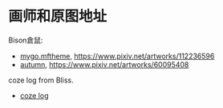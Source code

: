 # 画师和原图地址

Bison倉鼠:

- [mygo.mftheme](./themes/mygo.mftheme), https://www.pixiv.net/artworks/112236596
- [autumn](./themes/autumn.mftheme), https://www.pixiv.net/artworks/60095408


coze log from Bliss.
- [coze log](https://steamcommunity.com/sharedfiles/filedetails/?id=3035257241)

